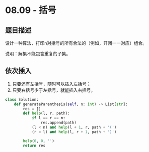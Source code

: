 # 08.09 - 括号

## 题目描述
设计一种算法，打印n对括号的所有合法的（例如，开闭一一对应）组合。

说明：解集不能包含重复的子集。


## 依次插入
1. 只要还有左括号，随时可以插入左括号；
2. 只要右括号少于左括号，就能插入右括号。
```python
class Solution:
    def generateParenthesis(self, n: int) -> List[str]:
        res = []
        def help(l, r, path):
            if l == r == n:
                res.append(path)
            (l < n) and help(l + 1, r, path + '(')
            (r < l) and help(l, r + 1, path + ')')

        help(0, 0, '')
        return res
```
